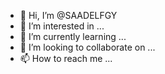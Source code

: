 - 👋 Hi, I’m @SAADELFGY
- 👀 I’m interested in ...
- 🌱 I’m currently learning ...
- 💞️ I’m looking to collaborate on ...
- 📫 How to reach me ...

<!---
SAADELFGY/SAADELFGY is a ✨ special ✨ repository because its `README.md` (this file) appears on your GitHub profile.
You can click the Preview link to take a look at your changes.
--->

